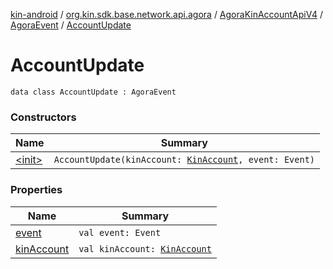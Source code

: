 [kin-android](../../../../index.md) / [org.kin.sdk.base.network.api.agora](../../../index.md) / [AgoraKinAccountApiV4](../../index.md) / [AgoraEvent](../index.md) / [AccountUpdate](./index.md)

# AccountUpdate

`data class AccountUpdate : AgoraEvent`

### Constructors

| Name | Summary |
|---|---|
| [&lt;init&gt;](-init-.md) | `AccountUpdate(kinAccount: `[`KinAccount`](../../../../org.kin.sdk.base.models/-kin-account/index.md)`, event: Event)` |

### Properties

| Name | Summary |
|---|---|
| [event](event.md) | `val event: Event` |
| [kinAccount](kin-account.md) | `val kinAccount: `[`KinAccount`](../../../../org.kin.sdk.base.models/-kin-account/index.md) |

